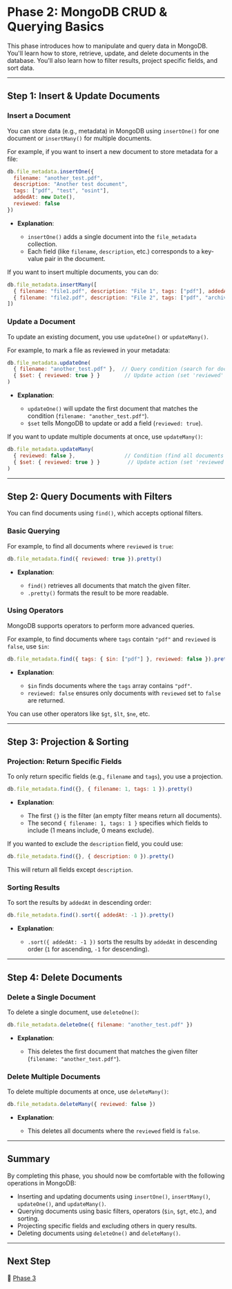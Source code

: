 # Phase 2: MongoDB CRUD & Querying Basics

This phase introduces how to manipulate and query data in MongoDB. You'll learn how to store, retrieve, update, and delete documents in the database. You'll also learn how to filter results, project specific fields, and sort data.

---

## Step 1: Insert & Update Documents

### Insert a Document

You can store data (e.g., metadata) in MongoDB using `insertOne()` for one document or `insertMany()` for multiple documents.

For example, if you want to insert a new document to store metadata for a file:

```js
db.file_metadata.insertOne({
  filename: "another_test.pdf",
  description: "Another test document",
  tags: ["pdf", "test", "osint"],
  addedAt: new Date(),
  reviewed: false
})
```

* **Explanation**:

  * `insertOne()` adds a single document into the `file_metadata` collection.
  * Each field (like `filename`, `description`, etc.) corresponds to a key-value pair in the document.

If you want to insert multiple documents, you can do:

```js
db.file_metadata.insertMany([
  { filename: "file1.pdf", description: "File 1", tags: ["pdf"], addedAt: new Date(), reviewed: false },
  { filename: "file2.pdf", description: "File 2", tags: ["pdf", "archive"], addedAt: new Date(), reviewed: true }
])
```

### Update a Document

To update an existing document, you use `updateOne()` or `updateMany()`.

For example, to mark a file as reviewed in your metadata:

```js
db.file_metadata.updateOne(
  { filename: "another_test.pdf" },  // Query condition (search for document with this filename)
  { $set: { reviewed: true } }        // Update action (set 'reviewed' field to true)
)
```

* **Explanation**:

  * `updateOne()` will update the first document that matches the condition (`filename: "another_test.pdf"`).
  * `$set` tells MongoDB to update or add a field (`reviewed: true`).

If you want to update multiple documents at once, use `updateMany()`:

```js
db.file_metadata.updateMany(
  { reviewed: false },                // Condition (find all documents where 'reviewed' is false)
  { $set: { reviewed: true } }         // Update action (set 'reviewed' to true for all matching docs)
)
```

---

## Step 2: Query Documents with Filters

You can find documents using `find()`, which accepts optional filters.

### Basic Querying

For example, to find all documents where `reviewed` is `true`:

```js
db.file_metadata.find({ reviewed: true }).pretty()
```

* **Explanation**:

  * `find()` retrieves all documents that match the given filter.
  * `.pretty()` formats the result to be more readable.

### Using Operators

MongoDB supports operators to perform more advanced queries.

For example, to find documents where `tags` contain `"pdf"` and `reviewed` is `false`, use `$in`:

```js
db.file_metadata.find({ tags: { $in: ["pdf"] }, reviewed: false }).pretty()
```

* **Explanation**:

  * `$in` finds documents where the `tags` array contains `"pdf"`.
  * `reviewed: false` ensures only documents with `reviewed` set to `false` are returned.

You can use other operators like `$gt`, `$lt`, `$ne`, etc.

---

## Step 3: Projection & Sorting

### Projection: Return Specific Fields

To only return specific fields (e.g., `filename` and `tags`), you use a projection.

```js
db.file_metadata.find({}, { filename: 1, tags: 1 }).pretty()
```

* **Explanation**:

  * The first `{}` is the filter (an empty filter means return all documents).
  * The second `{ filename: 1, tags: 1 }` specifies which fields to include (1 means include, 0 means exclude).

If you wanted to exclude the `description` field, you could use:

```js
db.file_metadata.find({}, { description: 0 }).pretty()
```

This will return all fields except `description`.

### Sorting Results

To sort the results by `addedAt` in descending order:

```js
db.file_metadata.find().sort({ addedAt: -1 }).pretty()
```

* **Explanation**:

  * `.sort({ addedAt: -1 })` sorts the results by `addedAt` in descending order (`1` for ascending, `-1` for descending).

---

## Step 4: Delete Documents

### Delete a Single Document

To delete a single document, use `deleteOne()`:

```js
db.file_metadata.deleteOne({ filename: "another_test.pdf" })
```

* **Explanation**:

  * This deletes the first document that matches the given filter (`filename: "another_test.pdf"`).

### Delete Multiple Documents

To delete multiple documents at once, use `deleteMany()`:

```js
db.file_metadata.deleteMany({ reviewed: false })
```

* **Explanation**:

  * This deletes all documents where the `reviewed` field is `false`.

---

## Summary

By completing this phase, you should now be comfortable with the following operations in MongoDB:

* Inserting and updating documents using `insertOne()`, `insertMany()`, `updateOne()`, and `updateMany()`.
* Querying documents using basic filters, operators (`$in`, `$gt`, etc.), and sorting.
* Projecting specific fields and excluding others in query results.
* Deleting documents using `deleteOne()` and `deleteMany()`.

---

## Next Step

🚀 [Phase 3](https://github.com/tims-computer-academy/path_adv_mongodb/blob/main/phase3.md)
